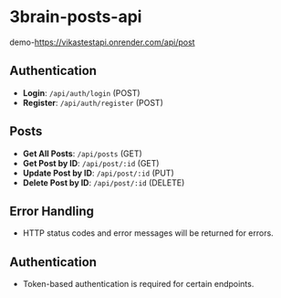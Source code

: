 # 3brain-posts-api

demo-https://vikastestapi.onrender.com/api/post

## Authentication

- **Login**: `/api/auth/login` (POST)
- **Register**: `/api/auth/register` (POST)

## Posts

- **Get All Posts**: `/api/posts` (GET)
- **Get Post by ID**: `/api/post/:id` (GET)
- **Update Post by ID**: `/api/post/:id` (PUT)
- **Delete Post by ID**: `/api/post/:id` (DELETE)

## Error Handling
- HTTP status codes and error messages will be returned for errors.

## Authentication
- Token-based authentication is required for certain endpoints.

